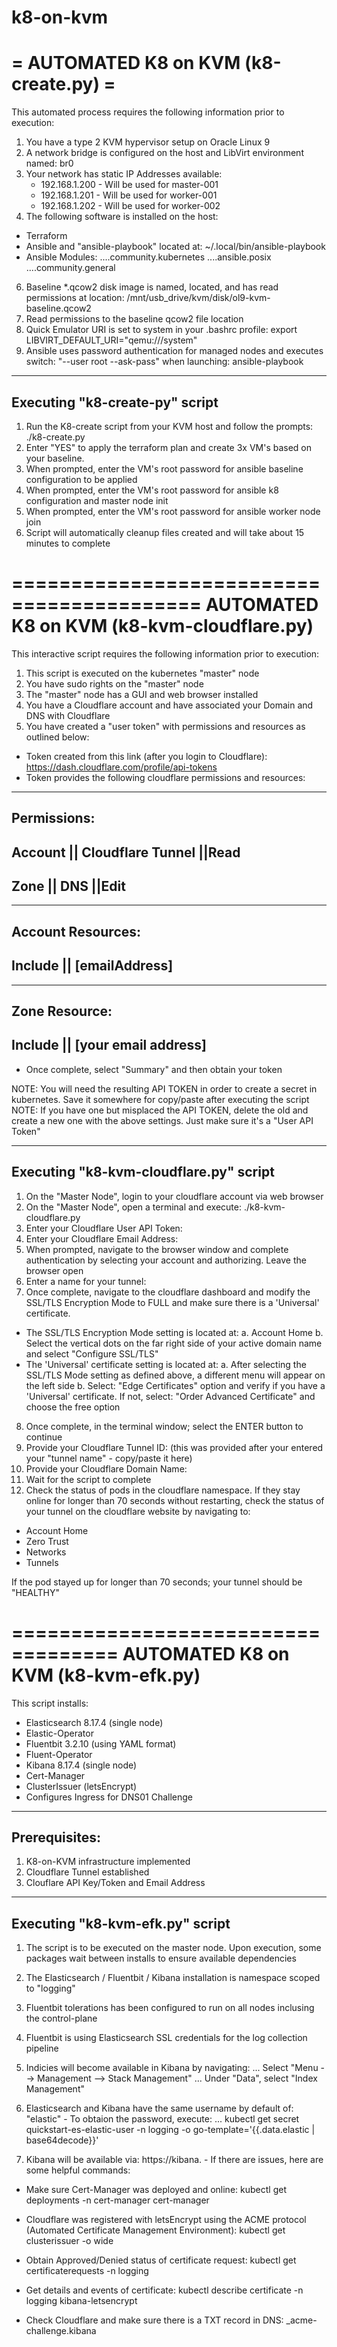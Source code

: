 # k8-on-kvm


= AUTOMATED K8 on KVM (k8-create.py) =
======================================
This automated process requires the following information prior to execution:
1) You have a type 2 KVM hypervisor setup on Oracle Linux 9
2) A network bridge is configured on the host and LibVirt environment named: br0
3) Your network has static IP Addresses available:
   - 192.168.1.200 - Will be used for master-001
   - 192.168.1.201 - Will be used for worker-001
   - 192.168.1.202 - Will be used for worker-002
5) The following software is installed on the host:
 - Terraform
 - Ansible and "ansible-playbook" located at: ~/.local/bin/ansible-playbook
 - Ansible Modules:
....community.kubernetes
....ansible.posix
....community.general
6) Baseline *.qcow2 disk image is named, located, and has read permissions at location: /mnt/usb_drive/kvm/disk/ol9-kvm-baseline.qcow2
7) Read permissions to the baseline qcow2 file location
8) Quick Emulator URI is set to system in your .bashrc profile: export LIBVIRT_DEFAULT_URI="qemu:///system"
9) Ansible uses password authentication for managed nodes and executes switch: "--user root --ask-pass" when launching: ansible-playbook

-------------------------------
Executing "k8-create-py" script
-------------------------------
1) Run the K8-create script from your KVM host and follow the prompts:
./k8-create.py
2) Enter "YES" to apply the terraform plan and create 3x VM's based on your baseline.
3) When prompted, enter the VM's root password for ansible baseline configuration to be applied
4) When prompted, enter the VM's root password for ansible k8 configuration and master node init
5) When prompted, enter the VM's root password for ansible worker node join
6) Script will automatically cleanup files created and will take about 15 minutes to complete


==========================================
AUTOMATED K8 on KVM (k8-kvm-cloudflare.py)
==========================================
This interactive script requires the following information prior to execution:
1) This script is executed on the kubernetes "master" node
2) You have sudo rights on the "master" node
3) The "master" node has a GUI and web browser installed
4) You have a Cloudflare account and have associated your Domain and DNS with Cloudflare
5) You have created a "user token" with permissions and resources as outlined below:
 - Token created from this link (after you login to Cloudflare): https://dash.cloudflare.com/profile/api-tokens
 - Token provides the following cloudflare permissions and resources:
------------
Permissions:
-----------------------------------------
Account   || Cloudflare Tunnel	||Read
-----------------------------------------
Zone      || DNS         			||Edit
-----------------------------------------

-----------------------------------------
Account Resources:
-----------------------------------------
Include   || [emailAddress]
-----------------------------------------

-----------------------------------------
Zone Resource:
-----------------------------------------
Include	|| [your email address]
-----------------------------------------

 - Once complete, select "Summary" and then obtain your token

NOTE: You will need the resulting API TOKEN in order to create a secret in kubernetes. Save it somewhere for copy/paste after executing the script
NOTE: If you have one but misplaced the API TOKEN, delete the old and create a new one with the above settings. Just make sure it's a "User API Token"


---------------------------------------
Executing "k8-kvm-cloudflare.py" script
---------------------------------------
1) On the "Master Node", login to your cloudflare account via web browser
2) On the "Master Node", open a terminal and execute: ./k8-kvm-cloudflare.py
3) Enter your Cloudflare User API Token:
4) Enter your Cloudflare Email Address:
5) When prompted, navigate to the browser window and complete authentication by selecting your account and authorizing. Leave the browser open
6) Enter a name for your tunnel:
7) Once complete, navigate to the cloudflare dashboard and modify the SSL/TLS Encryption Mode to FULL and make sure there is a 'Universal' certificate.
 - The SSL/TLS Encryption Mode setting is located at:
   a. Account Home
   b. Select the vertical dots on the far right side of your active domain name and select "Configure SSL/TLS"
 - The 'Universal' certificate setting is located at:
   a. After selecting the SSL/TLS Mode setting as defined above, a different menu will appear on the left side
   b. Select: "Edge Certificates" option and verify if you have a 'Universal' certificate. If not, select: "Order Advanced Certificate" and choose the free option
8) Once complete, in the terminal window; select the ENTER button to continue
9) Provide your Cloudflare Tunnel ID: (this was provided after your entered your "tunnel name" - copy/paste it here)
10) Provide your Cloudflare Domain Name:
11) Wait for the script to complete
12) Check the status of pods in the cloudflare namespace. If they stay online for longer than 70 seconds without restarting, check the status of your tunnel on the cloudflare website by navigating to:
 - Account Home
 - Zero Trust
 - Networks
 - Tunnels

If the pod stayed up for longer than 70 seconds; your tunnel should be "HEALTHY"


===================================
AUTOMATED K8 on KVM (k8-kvm-efk.py)
===================================

This script installs:
 - Elasticsearch 8.17.4 (single node)
 - Elastic-Operator
 - Fluentbit 3.2.10 (using YAML format)
 - Fluent-Operator
 - Kibana 8.17.4 (single node)
 - Cert-Manager
 - ClusterIssuer (letsEncrypt)
 - Configures Ingress for DNS01 Challenge

--------------
Prerequisites:
--------------
1) K8-on-KVM infrastructure implemented
2) Cloudflare Tunnel established
3) Clouflare API Key/Token and Email Address

--------------------------------
Executing "k8-kvm-efk.py" script
--------------------------------
1) The script is to be executed on the master node. Upon execution, some packages wait between installs to ensure available dependencies

2) The Elasticsearch / Fluentbit / Kibana installation is namespace scoped to "logging"

3) Fluentbit tolerations has been configured to run on all nodes inclusing the control-plane

4) Fluentbit is using Elasticsearch SSL credentials for the log collection pipeline

5) Indicies will become available in Kibana by navigating:
...
Select "Menu --> Management --> Stack Management"
...
Under "Data", select "Index Management"

6) Elasticsearch and Kibana have the same username by default of: "elastic" - To obtaion the password, execute:
...
kubectl get secret quickstart-es-elastic-user -n logging -o go-template='{{.data.elastic | base64decode}}'

7) Kibana will be available via: https://kibana.<your-domain-name> - If there are issues, here are some helpful commands:

 - Make sure Cert-Manager was deployed and online:
kubectl get deployments -n cert-manager cert-manager

 - Cloudflare was registered with letsEncrypt using the ACME protocol (Automated Certificate Management Environment):
kubectl get clusterissuer -o wide

 - Obtain Approved/Denied status of certificate request:
kubectl get certificaterequests -n logging

 - Get details and events of certificate:
kubectl describe certificate -n logging kibana-letsencrypt

 - Check Cloudflare and make sure there is a TXT record in DNS:
_acme-challenge.kibana

